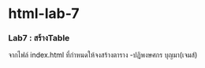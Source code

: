 # html-lab-7
### Lab7 : สร้างTable
จากไฟล์ index.html ที่กำหนดให้จงสร้างตาราง
-ปฏิพงษศกร บุญมา(เจมส์)
